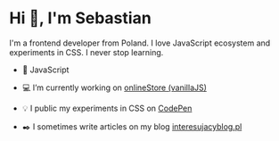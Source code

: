 # Hi :wave:, I'm Sebastian
I'm a frontend developer from Poland. I love JavaScript ecosystem and experiments in CSS. I never stop learning.

-  :yellow_heart: JavaScript

-  :computer: I’m currently working on [onlineStore (vanillaJS)](https://github.com/sebast4an/Online-store-vanillaJS)  

- :bulb: I public my experiments in CSS on [CodePen](https://codepen.io/sebast4an)  

- :black_nib: I sometimes write articles on my blog [interesujacyblog.pl](https://interesujacyblog.pl/)

